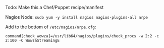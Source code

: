 Todo: Make this a Chef/Puppet recipe/manifest

Nagios Node:
`sudo yum -y install nagios nagios-plugins-all nrpe`

Add to the bottom of `/etc/nagios/nrpe.cfg`:

    command[check_wowza]=/usr/lib64/nagios/plugins/check_procs -w 2:2 -c 2:100 -C WowzaStreamingE
